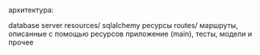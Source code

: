 архитектура:

database
server
    resources/
        sqlalchemy ресурсы
    routes/
        маршруты, описанные с помощью ресурсов
    приложение (main), тесты, модели и прочее

